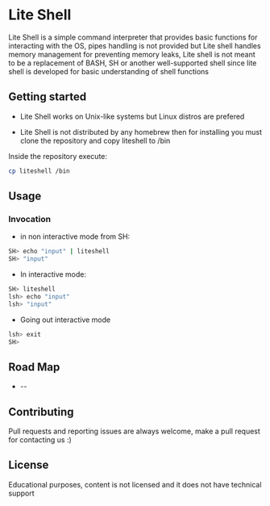 # Lite Shell

Lite Shell is a simple command interpreter that provides basic functions for interacting with the OS, pipes handling is not provided but Lite shell handles memory management for preventing memory leaks, Lite shell is not meant to be a replacement of BASH, SH or another well-supported shell since lite shell is developed for basic understanding of shell functions

## Getting started

* Lite Shell works on Unix-like systems but Linux distros are prefered

* Lite Shell is not distributed by any homebrew then for installing you must clone the repository and copy liteshell to /bin

Inside the repository execute:

```bash
cp liteshell /bin
```

## Usage

### Invocation

* in non interactive mode from SH:

```bash
SH> echo "input" | liteshell
SH> "input"
```

* In interactive mode:

```bash
SH> liteshell
lsh> echo "input"
lsh> "input"
```

* Going out interactive mode

```bash
lsh> exit
SH>
```

## Road Map

* --

## Contributing
Pull requests and reporting issues are always welcome, make a pull request for contacting us :)

## License

Educational purposes, content is not licensed and it does not have technical support
